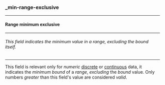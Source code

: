 ### _min-range-exclusive

------

#### Range minimum exclusive

------

###### This field indicates the minimum value in a range, excluding the bound itself.

------

This field is relevant only for *numeric* [discrete](_type_integer) or [continuous](_type_number) data, it indicates the *minimum bound* of a *range*, *excluding* the *bound* value. Only numbers *greater* than this field's value are considered *valid*.